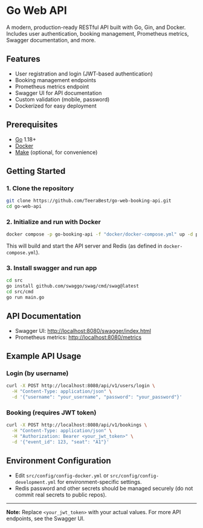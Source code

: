 # Go Web API

A modern, production-ready RESTful API built with Go, Gin, and Docker. Includes user authentication, booking management, Prometheus metrics, Swagger documentation, and more.

## Features
- User registration and login (JWT-based authentication)
- Booking management endpoints
- Prometheus metrics endpoint
- Swagger UI for API documentation
- Custom validation (mobile, password)
- Dockerized for easy deployment

## Prerequisites
- [Go](https://golang.org/dl/) 1.18+
- [Docker](https://www.docker.com/get-started)
- [Make](https://www.gnu.org/software/make/) (optional, for convenience)

## Getting Started

### 1. Clone the repository
```sh
git clone https://github.com/TeeraBest/go-web-booking-api.git
cd go-web-api
```

### 2. Initialize and run with Docker
```sh
docker compose -p go-booking-api -f "docker/docker-compose.yml" up -d postgres pgadmin redis
```
This will build and start the API server and Redis (as defined in `docker-compose.yml`).

### 3. Install swagger and run app
```sh
cd src
go install github.com/swaggo/swag/cmd/swag@latest
cd src/cmd
go run main.go
```

## API Documentation
- Swagger UI: [http://localhost:8080/swagger/index.html](http://localhost:8080/swagger/index.html)
- Prometheus metrics: [http://localhost:8080/metrics](http://localhost:8080/metrics)

## Example API Usage

### Login (by username)
```sh
curl -X POST http://localhost:8080/api/v1/users/login \
  -H "Content-Type: application/json" \
  -d '{"username": "your_username", "password": "your_password"}'
```

### Booking (requires JWT token)
```sh
curl -X POST http://localhost:8080/api/v1/bookings \
  -H "Content-Type: application/json" \
  -H "Authorization: Bearer <your_jwt_token>" \
  -d '{"event_id": 123, "seat": "A1"}'
```

## Environment Configuration
- Edit `src/config/config-docker.yml` or `src/config/config-development.yml` for environment-specific settings.
- Redis password and other secrets should be managed securely (do not commit real secrets to public repos).

---
**Note:** Replace `<your_jwt_token>` with your actual values. For more API endpoints, see the Swagger UI.
